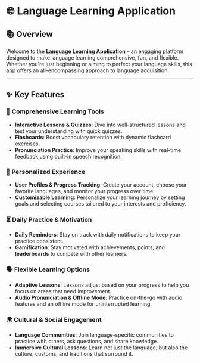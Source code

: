 # 🌐 Language Learning Application

## 📚 Overview

Welcome to the **Language Learning Application** – an engaging platform designed to make language learning comprehensive, fun, and flexible. Whether you're just beginning or aiming to perfect your language skills, this app offers an all-encompassing approach to language acquisition.

---

## ✨ Key Features

### 🎯 **Comprehensive Learning Tools**
- **Interactive Lessons & Quizzes**: Dive into well-structured lessons and test your understanding with quick quizzes.
- **Flashcards**: Boost vocabulary retention with dynamic flashcard exercises.
- **Pronunciation Practice**: Improve your speaking skills with real-time feedback using built-in speech recognition.

### 👤 **Personalized Experience**
- **User Profiles & Progress Tracking**: Create your account, choose your favorite languages, and monitor your progress over time.
- **Customizable Learning**: Personalize your learning journey by setting goals and selecting courses tailored to your interests and proficiency.

### ⏳ **Daily Practice & Motivation**
- **Daily Reminders**: Stay on track with daily notifications to keep your practice consistent.
- **Gamification**: Stay motivated with achievements, points, and **leaderboards** to compete with other learners.

### 🗣️ **Flexible Learning Options**
- **Adaptive Lessons**: Lessons adjust based on your progress to help you focus on areas that need improvement.
- **Audio Pronunciation & Offline Mode**: Practice on-the-go with audio features and an offline mode for uninterrupted learning.

### 🌍 **Cultural & Social Engagement**
- **Language Communities**: Join language-specific communities to practice with others, ask questions, and share knowledge.
- **Immersive Cultural Lessons**: Learn not just the language, but also the culture, customs, and traditions that surround it.

